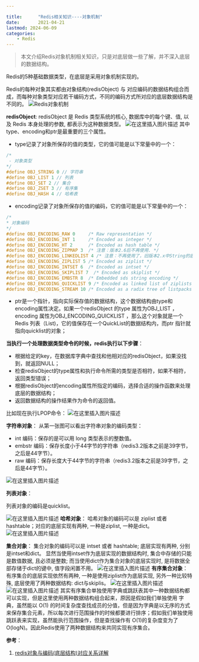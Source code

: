```yaml
---

title:      "Redis相关知识----对象机制"
date:       2021-04-21
lastmod: 2024-06-09
categories:
    - Redis
---
```


>本文介绍Redis对象机制相关知识，只是对底层做一些了解，并不深入底层的数据结构。


Redis的5种基础数据类型，在底层是采用对象机制实现的。

Redis的每种对象其实都由对象结构(redisObject) 与 对应编码的数据结构组合而成，而每种对象类型对应若干编码方式，不同的编码方式所对应的底层数据结构是不同的。
![Redis对象机制](https://img-blog.csdnimg.cn/20210421170649889.png?x-oss-process=image/watermark,type_ZmFuZ3poZW5naGVpdGk,shadow_10,text_aHR0cHM6Ly9ibG9nLmNzZG4ubmV0L0NhcnJvdFpzeQ==,size_16,color_FFFFFF,t_70)

**redisObject**:
redisObject 是 Redis 类型系统的核心, 数据库中的每个键、值, 以及 Redis 本身处理的参数, 都表示为这种数据类型。
![在这里插入图片描述](https://img-blog.csdnimg.cn/20210421171948867.png?x-oss-process=image,type_ZmFuZ3poZW5naGVpdGk,shadow_10,text_aHR0cHM6Ly9ibG9nLmNzZG4ubmV0L0NhcnJvdFpzeQ==,size_16,color_FFFFFF,t_70)
其中type、encoding和ptr是最重要的三个属性。

 - type记录了对象所保存的值的类型，它的值可能是以下常量中的一个：
```c
/*
 - 对象类型
*/
#define OBJ_STRING 0 // 字符串
#define OBJ_LIST 1 // 列表
#define OBJ_SET 2 // 集合
#define OBJ_ZSET 3 // 有序集
#define OBJ_HASH 4 // 哈希表
```
 - encoding记录了对象所保存的值的编码，它的值可能是以下常量中的一个：

```c
/*
* 对象编码
*/
#define OBJ_ENCODING_RAW 0     /* Raw representation */
#define OBJ_ENCODING_INT 1     /* Encoded as integer */
#define OBJ_ENCODING_HT 2      /* Encoded as hash table */
#define OBJ_ENCODING_ZIPMAP 3  /* 注意：版本2.6后不再使用. */
#define OBJ_ENCODING_LINKEDLIST 4 /* 注意：不再使用了，旧版本2.x中String的底层之一. */
#define OBJ_ENCODING_ZIPLIST 5 /* Encoded as ziplist */
#define OBJ_ENCODING_INTSET 6  /* Encoded as intset */
#define OBJ_ENCODING_SKIPLIST 7  /* Encoded as skiplist */
#define OBJ_ENCODING_EMBSTR 8  /* Embedded sds string encoding */
#define OBJ_ENCODING_QUICKLIST 9 /* Encoded as linked list of ziplists */
#define OBJ_ENCODING_STREAM 10 /* Encoded as a radix tree of listpacks */

```

 - ptr是一个指针，指向实际保存值的数据结构，这个数据结构由type和encoding属性决定。如果一个redisObject 的type 属性为OBJ_LIST ， encoding 属性为OBJ_ENCODING_QUICKLIST ，那么这个对象就是一个Redis 列表（List)，它的值保存在一个QuickList的数据结构内，而ptr 指针就指向quicklist的对象；

**当执行一个处理数据类型命令的时候，redis执行以下步骤**：

 - 根据给定的key，在数据库字典中查找和他相对应的redisObject，如果没找到，就返回NULL；
 - 检查redisObject的type属性和执行命令所需的类型是否相符，如果不相符，返回类型错误；
 - 根据redisObject的encoding属性所指定的编码，选择合适的操作函数来处理底层的数据结构；
 - 返回数据结构的操作结果作为命令的返回值。

比如现在执行LPOP命令：
![在这里插入图片描述](https://img-blog.csdnimg.cn/20210421173348258.png?x-oss-process=image/watermark,type_ZmFuZ3poZW5naGVpdGk,shadow_10,text_aHR0cHM6Ly9ibG9nLmNzZG4ubmV0L0NhcnJvdFpzeQ==,size_16,color_FFFFFF,t_70)

**字符串对象**：
从第一张图可以看出字符串对象的编码类型：

 - int 编码：保存的是可以用 long 类型表示的整数值。 
 - embstr 编码：保存长度小于44字节的字符串（redis3.2版本之前是39字节，之后是44字节）。 
 - raw 编码：保存长度大于44字节的字符串（redis3.2版本之前是39字节，之后是44字节）。

![在这里插入图片描述](https://img-blog.csdnimg.cn/20210421184642144.png?x-oss-process=image,type_ZmFuZ3poZW5naGVpdGk,shadow_10,text_aHR0cHM6Ly9ibG9nLmNzZG4ubmV0L0NhcnJvdFpzeQ==,size_16,color_FFFFFF,t_70)


**列表对象**：

列表对象的编码是quicklist。

![在这里插入图片描述](https://img-blog.csdnimg.cn/20210421184628366.png?x-oss-process=image,type_ZmFuZ3poZW5naGVpdGk,shadow_10,text_aHR0cHM6Ly9ibG9nLmNzZG4ubmV0L0NhcnJvdFpzeQ==,size_16,color_FFFFFF,t_70)
**哈希对象**：
哈希对象的编码可以是 ziplist 或者 hashtable；对应的底层实现有两种, 一种是ziplist, 一种是dict。
![在这里插入图片描述](https://img-blog.csdnimg.cn/2021042118473249.png?x-oss-process=image,type_ZmFuZ3poZW5naGVpdGk,shadow_10,text_aHR0cHM6Ly9ibG9nLmNzZG4ubmV0L0NhcnJvdFpzeQ==,size_16,color_FFFFFF,t_70)


**集合对象**：
集合对象的编码可以是 intset 或者 hashtable; 底层实现有两种, 分别是intset和dict。 显然当使用intset作为底层实现的数据结构时, 集合中存储的只能是数值数据, 且必须是整数; 而当使用dict作为集合对象的底层实现时, 是将数据全部存储于dict的键中, 值字段闲置不用。
![在这里插入图片描述](https://img-blog.csdnimg.cn/20210421185640615.png?x-oss-process=image,type_ZmFuZ3poZW5naGVpdGk,shadow_10,text_aHR0cHM6Ly9ibG9nLmNzZG4ubmV0L0NhcnJvdFpzeQ==,size_16,color_FFFFFF,t_70)
**有序集合对象**：
有序集合的底层实现依然有两种, 一种是使用ziplist作为底层实现, 另外一种比较特殊, 底层使用了两种数据结构: dict与skiplis。
![在这里插入图片描述](https://img-blog.csdnimg.cn/2021042119004922.png)
![在这里插入图片描述](https://img-blog.csdnimg.cn/20210421190111616.png?x-oss-process=image,type_ZmFuZ3poZW5naGVpdGk,shadow_10,text_aHR0cHM6Ly9ibG9nLmNzZG4ubmV0L0NhcnJvdFpzeQ==,size_16,color_FFFFFF,t_70)
其实有序集合单独使用字典或跳跃表其中一种数据结构都可以实现，但是这里使用两种数据结构组合起来，原因是假如我们单独使用 字典，虽然能以 O(1) 的时间复杂度查找成员的分值，但是因为字典是以无序的方式来保存集合元素，所以每次进行范围操作的时候都要进行排序；假如我们单独使用跳跃表来实现，虽然能执行范围操作，但是查找操作有 O(1)的复杂度变为了O(logN)。因此Redis使用了两种数据结构来共同实现有序集合。

**参考**：

 1. [redis对象与编码(底层结构)对应关系详解](https://www.pdai.tech/md/db/nosql-redis/db-redis-data-type-enc.html#%E5%AD%97%E7%AC%A6%E4%B8%B2%E5%AF%B9%E8%B1%A1)
